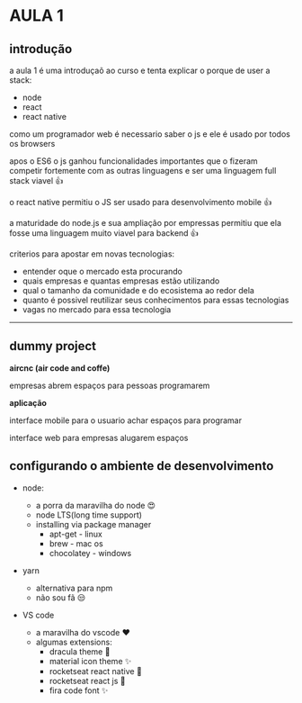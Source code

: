 # AULA 1 

## introdução 

a aula 1 é uma introduçaõ ao curso e tenta explicar o porque de user a stack:

- node 
- react
- react native

como um programador web é necessario saber o js e ele é usado por todos os browsers

apos o ES6 o js ganhou funcionalidades importantes que o fizeram competir fortemente com as outras linguagens e ser uma linguagem full stack viavel 👍

o react native permitiu o JS ser usado para desenvolvimento mobile 👍

a maturidade do node.js e sua ampliação por empressas permitiu que ela fosse uma linguagem muito viavel para backend  👍

criterios para apostar em novas tecnologias:

- entender oque o mercado esta procurando
- quais empresas e quantas empresas estão utilizando
- qual o tamanho da comunidade e do ecosistema ao redor dela
- quanto é possivel reutilizar seus conhecimentos para essas tecnologias
- vagas no mercado para essa tecnologia
  
----

## dummy project 

**aircnc (air code and coffe)**

empresas abrem espaços para pessoas programarem

**aplicação** 

interface mobile para o usuario achar espaços para programar

interface web para empresas alugarem espaços 

## configurando o ambiente de desenvolvimento

- node:
  - a porra da maravilha do node 😍
  - node LTS(long time support)
  - installing via package manager
    - apt-get - linux
    - brew - mac os
    - chocolatey - windows

- yarn 
  - alternativa para npm 
  - não sou fã 😒

- VS code 
  - a maravilha do vscode ❤️
  - algumas extensions:
    - dracula theme 💩
    - material icon theme ✨
    - rocketseat react native 💩
    - rocketseat react js 💩
    - fira code font ✨ 